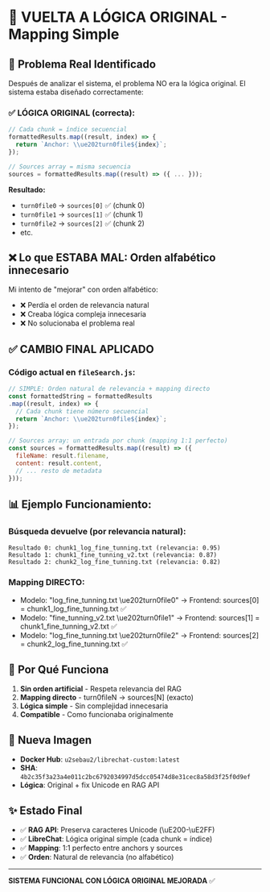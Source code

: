 # 🔄 VUELTA A LÓGICA ORIGINAL - Mapping Simple

## 🎯 Problema Real Identificado

Después de analizar el sistema, el problema NO era la lógica original. El sistema estaba diseñado correctamente:

### ✅ LÓGICA ORIGINAL (correcta):
```javascript
// Cada chunk = índice secuencial
formattedResults.map((result, index) => {
  return `Anchor: \\ue202turn0file${index}`;
});

// Sources array = misma secuencia
sources = formattedResults.map((result) => ({ ... }));
```

**Resultado:**
- `turn0file0` → `sources[0]` ✅ (chunk 0)
- `turn0file1` → `sources[1]` ✅ (chunk 1)  
- `turn0file2` → `sources[2]` ✅ (chunk 2)
- etc.

## ❌ Lo que ESTABA MAL: Orden alfabético innecesario

Mi intento de "mejorar" con orden alfabético:
- ❌ Perdía el orden de relevancia natural  
- ❌ Creaba lógica compleja innecesaria
- ❌ No solucionaba el problema real

## ✅ CAMBIO FINAL APLICADO

### Código actual en `fileSearch.js`:
```javascript
// SIMPLE: Orden natural de relevancia + mapping directo
const formattedString = formattedResults
.map((result, index) => {
  // Cada chunk tiene número secuencial
  return `Anchor: \\ue202turn0file${index}`;
});

// Sources array: un entrada por chunk (mapping 1:1 perfecto)
const sources = formattedResults.map((result) => ({
  fileName: result.filename,
  content: result.content,
  // ... resto de metadata
}));
```

## 📊 Ejemplo Funcionamiento:

### Búsqueda devuelve (por relevancia natural):
```
Resultado 0: chunk1_log_fine_tunning.txt (relevancia: 0.95)
Resultado 1: chunk1_fine_tunning_v2.txt (relevancia: 0.87)  
Resultado 2: chunk2_log_fine_tunning.txt (relevancia: 0.82)
```

### Mapping DIRECTO:
- Modelo: "log_fine_tunning.txt \\ue202turn0file0" → Frontend: sources[0] = chunk1_log_fine_tunning.txt ✅
- Modelo: "fine_tunning_v2.txt \\ue202turn0file1" → Frontend: sources[1] = chunk1_fine_tunning_v2.txt ✅
- Modelo: "log_fine_tunning.txt \\ue202turn0file2" → Frontend: sources[2] = chunk2_log_fine_tunning.txt ✅

## 🎯 Por Qué Funciona

1. **Sin orden artificial** - Respeta relevancia del RAG
2. **Mapping directo** - turn0fileN → sources[N] (exacto)
3. **Lógica simple** - Sin complejidad innecesaria
4. **Compatible** - Como funcionaba originalmente

## 🚀 Nueva Imagen

- **Docker Hub**: `u2sebau2/librechat-custom:latest`
- **SHA**: `4b2c35f3a23a4e011c2bc6792034997d5dcc05474d8e31cec8a58d3f25f0d9ef`
- **Lógica**: Original + fix Unicode en RAG API

## ✨ Estado Final

- ✅ **RAG API**: Preserva caracteres Unicode (\uE200-\uE2FF)
- ✅ **LibreChat**: Lógica original simple (cada chunk = índice)
- ✅ **Mapping**: 1:1 perfecto entre anchors y sources
- ✅ **Orden**: Natural de relevancia (no alfabético)

---
**SISTEMA FUNCIONAL CON LÓGICA ORIGINAL MEJORADA** ✅
